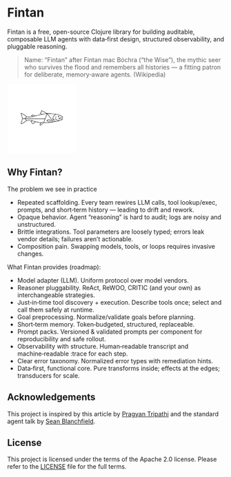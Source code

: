 Fintan
======

Fintan is a free, open-source Clojure library for building auditable, composable LLM agents with data‑first design, structured observability, and pluggable reasoning.

> Name: “Fintan” after Fintan mac Bóchra (“the Wise”), the mythic seer who survives the flood and remembers all histories — a fitting patron for deliberate, memory‑aware agents. (Wikipedia)

[<img src="./assets/fintan_logo.svg" alt="Fintan" width="160">](https://github.com/rorycawley/fintan)

## Why Fintan?

The problem we see in practice
- Repeated scaffolding. Every team rewires LLM calls, tool lookup/exec, prompts, and short‑term history — leading to drift and rework.
- Opaque behavior. Agent “reasoning” is hard to audit; logs are noisy and unstructured.
- Brittle integrations. Tool parameters are loosely typed; errors leak vendor details; failures aren’t actionable.
- Composition pain. Swapping models, tools, or loops requires invasive changes.

What Fintan provides (roadmap):
- Model adapter (LLM). Uniform protocol over model vendors.
- Reasoner pluggability. ReAct, ReWOO, CRITIC (and your own) as interchangeable strategies.
- Just‑in‑time tool discovery + execution. Describe tools once; select and call them safely at runtime.
- Goal preprocessing. Normalize/validate goals before planning.
- Short‑term memory. Token‑budgeted, structured, replaceable.
- Prompt packs. Versioned & validated prompts per component for reproducibility and safe rollout.
- Observability with structure. Human‑readable transcript and machine‑readable :trace for each step.
- Clear error taxonomy. Normalized error types with remediation hints.
- Data‑first, functional core. Pure transforms inside; effects at the edges; transducers for scale.


## Acknowledgements

This project is inspired by this article by [Pragyan Tripathi](https://bytes.vadeai.com/escaping-framework-prison-why-we-ditched-agentic-frameworks-for-simple-apis/) and the standard agent talk by [Sean Blanchfield](https://github.com/jentic/standard-agent).

## License

This project is licensed under the terms of the Apache 2.0 license. Please refer to the [LICENSE](./LICENSE) file for the full terms.

